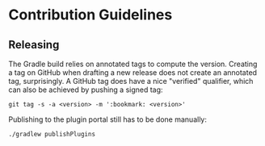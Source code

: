# Contribution Guidelines

## Releasing

The Gradle build relies on annotated tags to compute the version.
Creating a tag on GitHub when drafting a new release does not create an annotated tag, surprisingly.
A GitHub tag does have a nice "verified" qualifier,
which can also be achieved by pushing a signed tag:

    git tag -s -a <version> -m ':bookmark: <version>'

Publishing to the plugin portal still has to be done manually:

    ./gradlew publishPlugins
